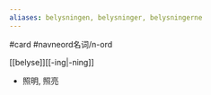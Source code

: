 ```yaml
---
aliases: belysningen, belysninger, belysningerne
---
```

#card #navneord名词/n-ord 

[[belyse]][[-ing|-ning]]

- 照明, 照亮